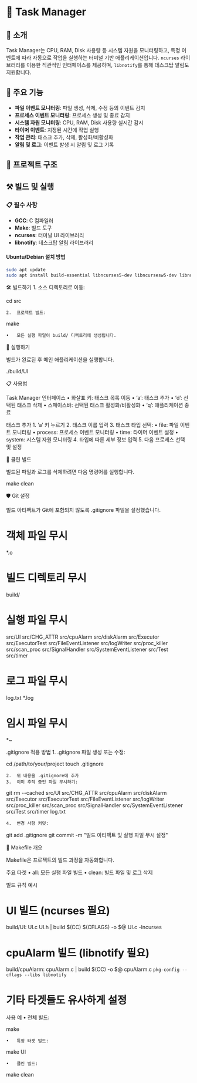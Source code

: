 # 🤖 Task Manager

## 📄 소개

Task Manager는 CPU, RAM, Disk 사용량 등 시스템 자원을 모니터링하고, 특정 이벤트에 따라 자동으로 작업을 실행하는 터미널 기반 애플리케이션입니다. `ncurses` 라이브러리를 이용한 직관적인 인터페이스를 제공하며, `libnotify`를 통해 데스크탑 알림도 지원합니다.

## 🎯 주요 기능

- **파일 이벤트 모니터링**: 파일 생성, 삭제, 수정 등의 이벤트 감지
- **프로세스 이벤트 모니터링**: 프로세스 생성 및 종료 감지
- **시스템 자원 모니터링**: CPU, RAM, Disk 사용량 실시간 감시
- **타이머 이벤트**: 지정된 시간에 작업 실행
- **작업 관리**: 태스크 추가, 삭제, 활성화/비활성화
- **알림 및 로그**: 이벤트 발생 시 알림 및 로그 기록

## 📂 프로젝트 구조


## ⚒️ 빌드 및 실행

### 📋 필수 사항

- **GCC**: C 컴파일러
- **Make**: 빌드 도구
- **ncurses**: 터미널 UI 라이브러리
- **libnotify**: 데스크탑 알림 라이브러리

#### Ubuntu/Debian 설치 방법

```bash
sudo apt update
sudo apt install build-essential libncurses5-dev libncursesw5-dev libnotify-dev
```
🛠️ 빌드하기
	1.	소스 디렉토리로 이동:

cd src


	2.	프로젝트 빌드:

make

	•	모든 실행 파일이 build/ 디렉토리에 생성됩니다.

🚀 실행하기

빌드가 완료된 후 메인 애플리케이션을 실행합니다.

./build/UI

📋 사용법

Task Manager 인터페이스
	•	화살표 키: 태스크 목록 이동
	•	‘a’: 태스크 추가
	•	‘d’: 선택된 태스크 삭제
	•	스페이스바: 선택된 태스크 활성화/비활성화
	•	‘q’: 애플리케이션 종료

태스크 추가
	1.	‘a’ 키 누르기
	2.	태스크 이름 입력
	3.	태스크 타입 선택:
	•	file: 파일 이벤트 모니터링
	•	process: 프로세스 이벤트 모니터링
	•	time: 타이머 이벤트 설정
	•	system: 시스템 자원 모니터링
	4.	타입에 따른 세부 정보 입력
	5.	다음 프로세스 선택 및 설정

🧹 클린 빌드

빌드된 파일과 로그를 삭제하려면 다음 명령어를 실행합니다.

make clean

🛡️ Git 설정

빌드 아티팩트가 Git에 포함되지 않도록 .gitignore 파일을 설정했습니다.

# 객체 파일 무시
*.o

# 빌드 디렉토리 무시
build/

# 실행 파일 무시
src/UI
src/CHG_ATTR
src/cpuAlarm
src/diskAlarm
src/Executor
src/ExecutorTest
src/FileEventListener
src/logWriter
src/proc_killer
src/scan_proc
src/SignalHandler
src/SystemEventListener
src/Test
src/timer

# 로그 파일 무시
log.txt
*.log

# 임시 파일 무시
*~

.gitignore 적용 방법
	1.	.gitignore 파일 생성 또는 수정:

cd /path/to/your/project
touch .gitignore


	2.	위 내용을 .gitignore에 추가
	3.	이미 추적 중인 파일 무시하기:

git rm --cached src/UI src/CHG_ATTR src/cpuAlarm src/diskAlarm src/Executor src/ExecutorTest src/FileEventListener src/logWriter src/proc_killer src/scan_proc src/SignalHandler src/SystemEventListener src/Test src/timer log.txt


	4.	변경 사항 커밋:

git add .gitignore
git commit -m "빌드 아티팩트 및 실행 파일 무시 설정"



🔧 Makefile 개요

Makefile은 프로젝트의 빌드 과정을 자동화합니다.

주요 타겟
	•	all: 모든 실행 파일 빌드
	•	clean: 빌드 파일 및 로그 삭제

빌드 규칙 예시

# UI 빌드 (ncurses 필요)
build/UI: UI.c UI.h | build
	$(CC) $(CFLAGS) -o $@ UI.c -lncurses

# cpuAlarm 빌드 (libnotify 필요)
build/cpuAlarm: cpuAlarm.c | build
	$(CC) -o $@ cpuAlarm.c `pkg-config --cflags --libs libnotify`

# 기타 타겟들도 유사하게 설정

사용 예
	•	전체 빌드:

make


	•	특정 타겟 빌드:

make UI


	•	클린 빌드:

make clean
```

